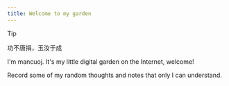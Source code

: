 ```yaml
---
title: Welcome to my garden
---
```


> [!tip] 
> 功不唐捐，玉汝于成

I'm mancuoj. It's my little digital garden on the Internet, welcome!

Record some of my random thoughts and notes that only I can understand. 
